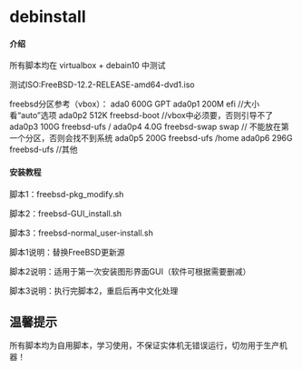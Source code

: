 # debinstall

#### 介绍
所有脚本均在 virtualbox + debain10 中测试

测试ISO:FreeBSD-12.2-RELEASE-amd64-dvd1.iso

freebsd分区参考（vbox）：
   ada0        600G  GPT
      ada0p1   200M  efi                   //大小看“auto”选项
      ada0p2   512K  freebsd-boot          //vbox中必须要，否则引导不了
      ada0p3   100G  freebsd-ufs    /
      ada0p4   4.0G  freebsd-swap   swap   // 不能放在第一个分区，否则会找不到系统
      ada0p5   200G  freebsd-ufs    /home
      ada0p6   296G  freebsd-ufs           //其他


#### 安装教程
脚本1：freebsd-pkg_modify.sh

脚本2：freebsd-GUI_install.sh

脚本3：freebsd-normal_user-install.sh



脚本1说明：替换FreeBSD更新源

脚本2说明：适用于第一次安装图形界面GUI（软件可根据需要删减）

脚本3说明：执行完脚本2，重启后再中文化处理



## 温馨提示
所有脚本均为自用脚本，学习使用，不保证实体机无错误运行，切勿用于生产机器！



